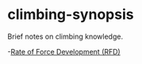# climbing-synopsis
Brief notes on climbing knowledge.

-[Rate of Force Development (RFD)](https://www.youtube.com/watch?v=KtPYTaCcCNU)
